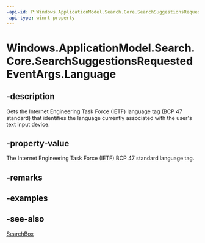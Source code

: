 ----api-id: P:Windows.ApplicationModel.Search.Core.SearchSuggestionsRequestedEventArgs.Language
-api-type: winrt property
---<!-- Property syntaxpublic string Language { get; }--># Windows.ApplicationModel.Search.Core.SearchSuggestionsRequestedEventArgs.Language## -descriptionGets the Internet Engineering Task Force (IETF) language tag (BCP 47 standard) that identifies the language currently associated with the user's text input device.## -property-valueThe Internet Engineering Task Force (IETF) BCP 47 standard language tag.## -remarks## -examples## -see-also[SearchBox](../windows.ui.xaml.controls/searchbox.md)